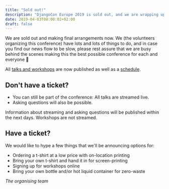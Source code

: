 ```yaml
---
title: "Sold out!"
description: "DjangoCon Europe 2019 is sold out, and we are wrapping up the last things."
date: 2019-04-03T08:00:02+02:00
draft: false
---
```


We are sold out and making final arrangements now. We (the volunteers organizing this conference)
have lots and lots of things to do, and in case you find our news flow to be slow, please rest assure that
we are busy behind the scenes making this the best possible conference for each and everyone 💚

All [talks and workshops](/talks/) are now published as well as a [schedule](/schedule/).

## Don't have a ticket?

* You can still be part of the conference: All talks are streamed live.
* Asking questions will also be possible.

Information about streaming and asking questions will be published within the next days. Workshops are not streamed.

## Have a ticket?

We would like to hype a few things that we'll be announcing options for:

* Ordering a t-shirt at a low price with on-location printing
* Bring your own t-shirt and hand it in for screen-printing
* Signing up for workshops online
* Bring your own bottle and/or hot liquid container for zero-waste



*The organising team*
